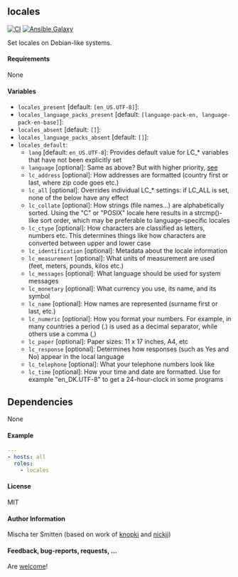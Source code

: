 ## locales

[![CI](https://github.com/Oefenweb/ansible-locales/workflows/CI/badge.svg)](https://github.com/Oefenweb/ansible-locales/actions?query=workflow%3ACI)
[![Ansible Galaxy](http://img.shields.io/badge/ansible--galaxy-locales-blue.svg)](https://galaxy.ansible.com/Oefenweb/locales)

Set locales on Debian-like systems.

#### Requirements

None

#### Variables

 * `locales_present` [default: `[en_US.UTF-8]`]:
 * `locales_language_packs_present` [default: `[language-pack-en, language-pack-en-base]`]:
 * `locales_absent` [default: `[]`]:
 * `locales_language_packs_absent` [default: `[]`]:
 * `locales_default`:
   * `lang` [default: `en_US.UTF-8`]: Provides default value for LC_* variables that have not been explicitly set
   * `language` [optional]: Same as above? But with higher priority, [see](http://www.gnu.org/software/gettext/manual/gettext.html#Locale-Environment-Variables)
   * `lc_address` [optional]: How addresses are formatted (country first or last, where zip code goes etc.)
   * `lc_all` [optional]: Overrides individual LC_* settings: if LC_ALL is set, none of the below have any effect
   * `lc_collate` [optional]: How strings (file names...) are alphabetically sorted. Using the "C" or "POSIX" locale here results in a strcmp()-like sort order, which may be preferable to language-specific locales
   * `lc_ctype` [optional]: How characters are classified as letters, numbers etc. This determines things like how characters are converted between upper and lower case
   * `lc_identification` [optional]: Metadata about the locale information
   * `lc_measurement` [optional]: What units of measurement are used (feet, meters, pounds, kilos etc.)
   * `lc_messages` [optional]: What language should be used for system messages
   * `lc_monetary` [optional]: What currency you use, its name, and its symbol
   * `lc_name` [optional]: How names are represented (surname first or last, etc.)
   * `lc_numeric` [optional]: How you format your numbers. For example, in many countries a period (.) is used as a decimal separator, while others use a comma (,)
   * `lc_paper` [optional]: Paper sizes: 11 x 17 inches, A4, etc
   * `lc_response` [optional]: Determines how responses (such as Yes and No) appear in the local language
   * `lc_telephone` [optional]: What your telephone numbers look like
   * `lc_time` [optional]: How your time and date are formatted. Use for example "en_DK.UTF-8" to get a 24-hour-clock in some programs

## Dependencies

None

#### Example

```yaml
---
- hosts: all
  roles:
    - locales
```

#### License

MIT

#### Author Information

Mischa ter Smitten (based on work of [knopki](https://github.com/knopki) and [nickjj](https://github.com/nickjj))

#### Feedback, bug-reports, requests, ...

Are [welcome](https://github.com/Oefenweb/ansible-locales/issues)!
